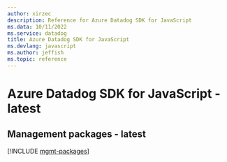 ```yaml
---
author: xirzec
description: Reference for Azure Datadog SDK for JavaScript
ms.data: 10/11/2022
ms.service: datadog
title: Azure Datadog SDK for JavaScript
ms.devlang: javascript
ms.author: jeffish
ms.topic: reference
---
```

# Azure Datadog SDK for JavaScript - latest

## Management packages - latest
[!INCLUDE [mgmt-packages](datadog-mgmt-index.md)]